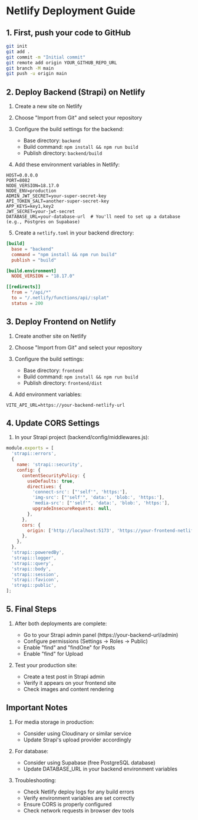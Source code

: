 # Netlify Deployment Guide

## 1. First, push your code to GitHub
```bash
git init
git add .
git commit -m "Initial commit"
git remote add origin YOUR_GITHUB_REPO_URL
git branch -M main
git push -u origin main
```

## 2. Deploy Backend (Strapi) on Netlify

1. Create a new site on Netlify
2. Choose "Import from Git" and select your repository
3. Configure the build settings for the backend:
   - Base directory: `backend`
   - Build command: `npm install && npm run build`
   - Publish directory: `backend/build`
   
4. Add these environment variables in Netlify:
```
HOST=0.0.0.0
PORT=8082
NODE_VERSION=18.17.0
NODE_ENV=production
ADMIN_JWT_SECRET=your-super-secret-key
API_TOKEN_SALT=another-super-secret-key
APP_KEYS=key1,key2
JWT_SECRET=your-jwt-secret
DATABASE_URL=your-database-url  # You'll need to set up a database (e.g., Postgres on Supabase)
```

5. Create a `netlify.toml` in your backend directory:
```toml
[build]
  base = "backend"
  command = "npm install && npm run build"
  publish = "build"

[build.environment]
  NODE_VERSION = "18.17.0"

[[redirects]]
  from = "/api/*"
  to = "/.netlify/functions/api/:splat"
  status = 200
```

## 3. Deploy Frontend on Netlify

1. Create another site on Netlify
2. Choose "Import from Git" and select your repository
3. Configure the build settings:
   - Base directory: `frontend`
   - Build command: `npm install && npm run build`
   - Publish directory: `frontend/dist`

4. Add environment variables:
```
VITE_API_URL=https://your-backend-netlify-url
```

## 4. Update CORS Settings

1. In your Strapi project (backend/config/middlewares.js):
```javascript
module.exports = [
  'strapi::errors',
  {
    name: 'strapi::security',
    config: {
      contentSecurityPolicy: {
        useDefaults: true,
        directives: {
          'connect-src': ["'self'", 'https:'],
          'img-src': ["'self'", 'data:', 'blob:', 'https:'],
          'media-src': ["'self'", 'data:', 'blob:', 'https:'],
          upgradeInsecureRequests: null,
        },
      },
      cors: {
        origin: ['http://localhost:5173', 'https://your-frontend-netlify-url.netlify.app'],
      },
    },
  },
  'strapi::poweredBy',
  'strapi::logger',
  'strapi::query',
  'strapi::body',
  'strapi::session',
  'strapi::favicon',
  'strapi::public',
];
```

## 5. Final Steps

1. After both deployments are complete:
   - Go to your Strapi admin panel (https://your-backend-url/admin)
   - Configure permissions (Settings → Roles → Public)
   - Enable "find" and "findOne" for Posts
   - Enable "find" for Upload

2. Test your production site:
   - Create a test post in Strapi admin
   - Verify it appears on your frontend site
   - Check images and content rendering

## Important Notes

1. For media storage in production:
   - Consider using Cloudinary or similar service
   - Update Strapi's upload provider accordingly

2. For database:
   - Consider using Supabase (free PostgreSQL database)
   - Update DATABASE_URL in your backend environment variables

3. Troubleshooting:
   - Check Netlify deploy logs for any build errors
   - Verify environment variables are set correctly
   - Ensure CORS is properly configured
   - Check network requests in browser dev tools
